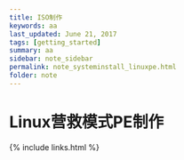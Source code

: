 ```yaml
---
title: ISO制作
keywords: aa 
last_updated: June 21, 2017
tags: [getting_started]
summary: aa 
sidebar: note_sidebar
permalink: note_systeminstall_linuxpe.html
folder: note 
---
```


# Linux营救模式PE制作

{% include links.html %}
